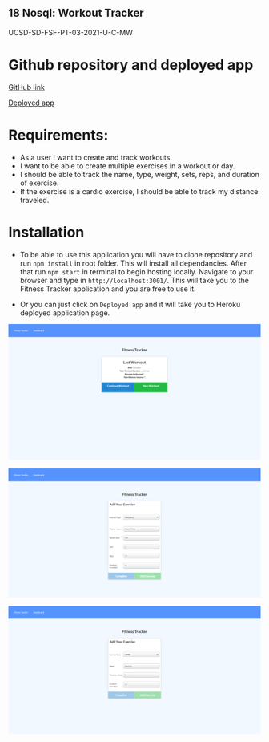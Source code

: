 ## 18 Nosql: Workout Tracker

UCSD-SD-FSF-PT-03-2021-U-C-MW

# Github repository and deployed app

[GitHub link](https://github.com/djony88/18_Fitness_Tracker)

[Deployed app](https://secure-bastion-71130.herokuapp.com/)

# Requirements:

* As a user I want to create and track workouts.
* I want to be able to create multiple exercises in a workout or day.
* I should be able to track the name, type, weight, sets, reps, and duration of exercise.
* If the exercise is a cardio exercise, I should be able to track my distance traveled.

# Installation

* To be able to use this application you will have to clone repository and run `npm install` in root folder. This will install all dependancies. After that run `npm start` in terminal to begin hosting locally. Navigate to your browser and type in `http://localhost:3001/`. This will take you to the Fitness Tracker application and you are free to use it.

* Or you can just click on `Deployed app` and it will take you to Heroku deployed application page.

![Screenshot 1](/public/img/1.png)

![Screenshot 2](/public/img/2.png)

![Screenshot 3](/public/img/3.png)